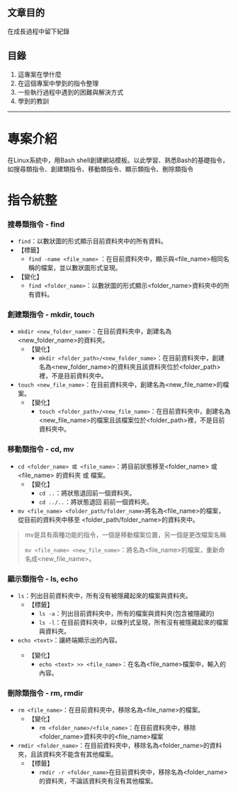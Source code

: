 ##  文章目的

在成長過程中留下紀錄

## 目錄
1. 這專案在學什麼
2. 在這個專案中學到的指令整理
3. 一些執行過程中遇到的困難與解決方式
4. 學到的教訓
****
# 專案介紹
在Linux系統中，用Bash shell創建網站模板。以此學習、熟悉Bash的基礎指令，如搜尋類指令、創建類指令、移動類指令、顯示類指令、刪除類指令

# 指令統整
### 搜尋類指令 - find
+ ```find```：以數狀圖的形式顯示目前資料夾中的所有資料。
+ 【標籤】
  + ```find -name <file_name>``` ：在目前資料夾中，顯示與<file_name>相同名稱的檔案，並以數狀圖形式呈現。
+ 【變化】
  + ```find <folder_name>```：以數狀圖的形式顯示<folder_name>資料夾中的所有資料。


### 創建類指令 - mkdir, touch
+ ```mkdir <new_folder_name>```：在目前資料夾中，創建名為<new_folder_name>的資料夾。
  + 【變化】
    + ```mkdir <folder_path>/<new_folder_name>```：在目前資料夾中，創建名為<new_folder_name>的資料夾且該資料夾位於<folder_path>裡，不是目前資料夾中。
+ ```touch <new_file_name>```：在目前資料夾中，創建名為<new_file_name>的檔案。
  + 【變化】
    + ```touch <folder_path>/<new_file_name>```：在目前資料夾中，創建名為<new_file_name>的檔案且該檔案位於<folder_path>裡，不是目前資料夾中。
### 移動類指令 - cd, mv
+ ```cd <folder_name> 或 <file_name>```：將目前狀態移至<folder_name> 或 <file_name> 的資料夾 或 檔案。
  + 【變化】
    + ```cd ..```：將狀態退回前一個資料夾。
    + ```cd ../..```：將狀態退回 前前一個資料夾。
+ ```mv <file_name> <folder_path/folder_name>```將名為<file_name>的檔案，從目前的資料夾中移至 <folder_path/folder_name>的資料夾中。
  
> mv是具有兩種功能的指令，一個是移動檔案位置，另一個是更改檔案名稱
>
> ```mv <file_name> <new_file_name>```：將名為<file_name>的檔案，重新命名成<new_file_name>。


### 顯示類指令 - ls, echo
+ ```ls```：列出目前資料夾中，所有沒有被隱藏起來的檔案與資料夾。
  + 【標籤】
     + ```ls -a```：列出目前資料夾中，所有的檔案與資料夾(包含被隱藏的)
     + ```ls -l```：在目前資料夾中，以條列式呈現，所有沒有被隱藏起來的檔案與資料夾。
+ ```echo <text>```：讓終端顯示出<text>的內容。
  + 【變化】
      + ```echo <text> >> <file_name>```：在名為<file_name>檔案中，輸入<text>的內容。
### 刪除類指令 - rm, rmdir
+ ```rm <file_name>```：在目前資料夾中，移除名為<file_name>的檔案。
  + 【變化】
    + ```rm <folder_name>/<file_name>```：在目前資料夾中，移除<folder_name>資料夾中的<file_name>檔案
+ ```rmdir <folder_name>```：在目前資料夾中，移除名為<folder_name>的資料夾，且該資料夾不能含有其他檔案。
  + 【標籤】
    + ```rmdir -r <folder_name>```在目前資料夾中，移除名為<folder_name>的資料夾，不論該資料夾有沒有其他檔案。

